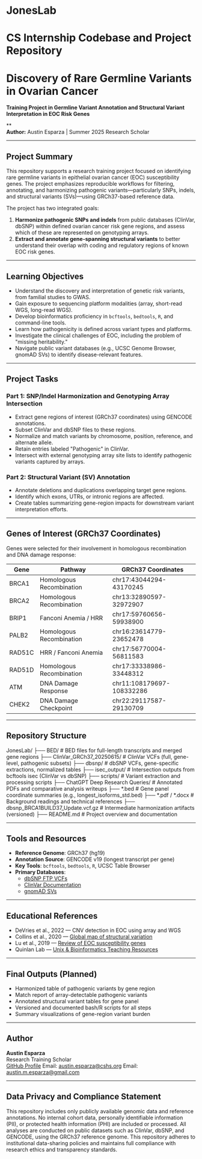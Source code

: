# JonesLab
# CS Internship Codebase and Project Repository
# Discovery of Rare Germline Variants in Ovarian Cancer  
**Training Project in Germline Variant Annotation and Structural Variant Interpretation in EOC Risk Genes**

**  
**Author:** Austin Esparza | Summer 2025 Research Scholar  

---

## Project Summary

This repository supports a research training project focused on identifying rare germline variants in epithelial ovarian cancer (EOC) susceptibility genes. The project emphasizes reproducible workflows for filtering, annotating, and harmonizing pathogenic variants—particularly SNPs, indels, and structural variants (SVs)—using GRCh37-based reference data.

The project has two integrated goals:
1. **Harmonize pathogenic SNPs and indels** from public databases (ClinVar, dbSNP) within defined ovarian cancer risk gene regions, and assess which of these are represented on genotyping arrays.
2. **Extract and annotate gene-spanning structural variants** to better understand their overlap with coding and regulatory regions of known EOC risk genes.

---

## Learning Objectives

- Understand the discovery and interpretation of genetic risk variants, from familial studies to GWAS.
- Gain exposure to sequencing platform modalities (array, short-read WGS, long-read WGS).
- Develop bioinformatics proficiency in `bcftools`, `bedtools`, `R`, and command-line tools.
- Learn how pathogenicity is defined across variant types and platforms.
- Investigate the clinical challenges of EOC, including the problem of "missing heritability."
- Navigate public variant databases (e.g., UCSC Genome Browser, gnomAD SVs) to identify disease-relevant features.

---

## Project Tasks

### Part 1: SNP/Indel Harmonization and Genotyping Array Intersection
- Extract gene regions of interest (GRCh37 coordinates) using GENCODE annotations.
- Subset ClinVar and dbSNP files to these regions.
- Normalize and match variants by chromosome, position, reference, and alternate allele.
- Retain entries labeled "Pathogenic" in ClinVar.
- Intersect with external genotyping array site lists to identify pathogenic variants captured by arrays.

### Part 2: Structural Variant (SV) Annotation
- Annotate deletions and duplications overlapping target gene regions.
- Identify which exons, UTRs, or intronic regions are affected.
- Create tables summarizing gene-region impacts for downstream variant interpretation efforts.

---

## Genes of Interest (GRCh37 Coordinates)

Genes were selected for their involvement in homologous recombination and DNA damage response:

| Gene   | Pathway                    | GRCh37 Coordinates                 |
|--------|-----------------------------|------------------------------------|
| BRCA1  | Homologous Recombination   | chr17:43044294-43170245            |
| BRCA2  | Homologous Recombination   | chr13:32890597-32972907            |
| BRIP1  | Fanconi Anemia / HRR       | chr17:59760656-59938900            |
| PALB2  | Homologous Recombination   | chr16:23614779-23652478            |
| RAD51C | HRR / Fanconi Anemia       | chr17:56770004-56811583            |
| RAD51D | Homologous Recombination   | chr17:33338986-33448312            |
| ATM    | DNA Damage Response        | chr11:108179697-108332286          |
| CHEK2  | DNA Damage Checkpoint      | chr22:29117587-29130709            |

---

## Repository Structure

JonesLab/
├── BED/ # BED files for full-length transcripts and merged gene regions
├── ClinVar_GRCh37_20250615/ # ClinVar VCFs (full, gene-level, pathogenic subsets)
├── dbsnp/ # dbSNP VCFs, gene-specific extractions, normalized tables
├── isec_output/ # Intersection outputs from bcftools isec (ClinVar vs dbSNP)
├── scripts/ # Variant extraction and processing scripts
├── ChatGPT Deep Research Queries/ # Annotated PDFs and comparative analysis writeups
├── *.bed # Gene panel coordinate summaries (e.g., longest_isoforms_std.bed)
├── *.pdf / *.docx # Background readings and technical references
├── dbsnp_BRCA1BUILD37_Update.vcf.gz # Intermediate harmonization artifacts (versioned)
├── README.md # Project overview and documentation


---

## Tools and Resources

- **Reference Genome**: GRCh37 (hg19)
- **Annotation Source**: GENCODE v19 (longest transcript per gene)
- **Key Tools**: `bcftools`, `bedtools`, `R`, UCSC Table Browser
- **Primary Databases**:
  - [dbSNP FTP VCFs](https://ftp.ncbi.nih.gov/snp/redesign/latest_release/VCF/)
  - [ClinVar Documentation](https://www.ncbi.nlm.nih.gov/clinvar/docs/maintenance_use/)
  - [gnomAD SVs](https://gnomad.broadinstitute.org/downloads#svs)

---

## Educational References

- DeVries et al., 2022 — CNV detection in EOC using array and WGS  
- Collins et al., 2020 — [Global map of structural variation](https://www.nature.com/articles/s41586-020-2287-8)  
- Lu et al., 2019 — [Review of EOC susceptibility genes](https://pubmed.ncbi.nlm.nih.gov/29054568/)  
- Quinlan Lab — [Unix & Bioinformatics Teaching Resources](http://quinlanlab.org/teaching.html)

---

## Final Outputs (Planned)

- Harmonized table of pathogenic variants by gene region
- Match report of array-detectable pathogenic variants
- Annotated structural variant tables for gene panel
- Versioned and documented bash/R scripts for all steps
- Summary visualizations of gene-region variant burden

---

## Author

**Austin Esparza**  
Research Training Scholar  
[GitHub Profile](https://github.com/austinesparza)
Email: austin.esparza@cshs.org
Email: austin.m.esparza@gmail.com

---

## Data Privacy and Compliance Statement

This repository includes only publicly available genomic data and reference annotations. No internal cohort data, personally identifiable information (PII), or protected health information (PHI) are included or processed. All analyses are conducted on public datasets such as ClinVar, dbSNP, and GENCODE, using the GRCh37 reference genome. This repository adheres to institutional data-sharing policies and maintains full compliance with research ethics and transparency standards.
